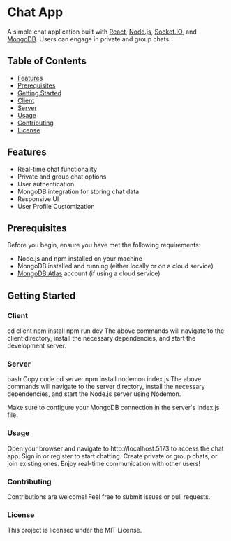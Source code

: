 # Chat App

A simple chat application built with [React](https://reactjs.org/), [Node.js](https://nodejs.org/), [Socket.IO](https://socket.io/), and [MongoDB](https://www.mongodb.com/). Users can engage in private and group chats.

## Table of Contents

- [Features](#features)
- [Prerequisites](#prerequisites)
- [Getting Started](#getting-started)
- [Client](#client)
- [Server](#server)
- [Usage](#usage)
- [Contributing](#contributing)
- [License](#license)

## Features

- Real-time chat functionality
- Private and group chat options
- User authentication
- MongoDB integration for storing chat data
- Responsive UI
- User Profile Customization

## Prerequisites

Before you begin, ensure you have met the following requirements:

- Node.js and npm installed on your machine
- MongoDB installed and running (either locally or on a cloud service)
- [MongoDB Atlas](https://www.mongodb.com/cloud/atlas) account (if using a cloud service)

## Getting Started

### Client

cd client
npm install
npm run dev
The above commands will navigate to the client directory, install the necessary dependencies, and start the development server.

### Server
bash
Copy code
cd server
npm install
nodemon index.js
The above commands will navigate to the server directory, install the necessary dependencies, and start the Node.js server using Nodemon.

Make sure to configure your MongoDB connection in the server's index.js file.

### Usage
Open your browser and navigate to http://localhost:5173 to access the chat app.
Sign in or register to start chatting.
Create private or group chats, or join existing ones.
Enjoy real-time communication with other users!

### Contributing
Contributions are welcome! Feel free to submit issues or pull requests.

### License
This project is licensed under the MIT License.
